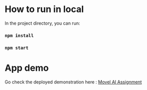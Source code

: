 # How to run in local

In the project directory, you can run:

### `npm install`

### `npm start`

# App demo
Go check the deployed demonstration here : [Movel AI Assignment](https://movel-ai-reinhardjs.netlify.app)
